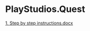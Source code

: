# PlayStudios.Quest

[1. Step by step instructions.docx](https://github.com/tusharvasani/PlayStudios.Quest/files/7699032/1.Step.by.step.instructions.docx)
